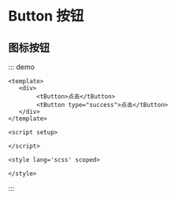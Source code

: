 # Button 按钮
## 图标按钮
::: demo
```vue
<template>
   <div>
        <tButton>点击</tButton>
        <tButton type="success">点击</tButton>
   </div>
</template>

<script setup>

</script>

<style lang='scss' scoped>

</style>
```
:::